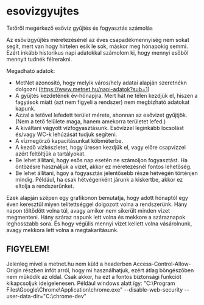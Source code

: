 # esovizgyujtes
Tetőről megérkező esővíz gyűjtés és fogyasztás számolás

Az esővízgyűjtés méretezésénél az éves csapadékmennyiség nem sokat segít, mert van hogy hirtelen esik le sok, máskor meg hónapokig semmi. Ezért inkább historikus napi adatokkal számolom ki, hogy mennyi esőből mennyit tudnék félrerakni.

Megadható adatok:
- MetNet azonosító, hogy melyik város/hely adatai alapján szeretnékn dolgozni (https://www.metnet.hu/napi-adatok?sub=1)
- A gyűjtés kezdetének év-hónapjra. Mert hát ne télen kezdjük el, hiszen a fagyások miatt (azt nem figyeli a rendszer) nem megbízható adatokat kapunk.
- Azzal a tetővel lefedett terület mérete, ahonnan az esővizet gyűjtjök. (Nem a tető felülete maga, hanem amekorra területet lefed.)
- A kiváltani vágyott vízfogyasztásunk. Esővízzel leginkább locsolást és/vagy WC-k lehúzását tudjuk segíteni.
- A vízmegörző kapacitásunkat köbméterbe.
- A kezdő vízkészletet, hogy üresen kezdjük el, vagy előre csapvízzel azért feltöltjük a tartályokat.
- Be lehet állítani, hogy esős nap esetén ne számoljon fogyasztást. Ha öntözésre használjuk a vizet, akkor ez méretezésnél fontos lehetőség.
- Be lehet állítani, hgoy a fogyasztás jelentősebb része hétvégén történjen mindig. Például, ha csak hétvégenként járunk a kiskertbe, akkor ez eltolja a rendszerünket.

Ezek alapján szépen egy grafikonon bemutatja, hogy adott hónaptól egy éven keresztül miyen telítettséggel dolgozott volna a rendszerünk. Hány napon töltődött volna túl, avagy amikor nem sikerült minden vizet megmenteni. Hány száraz napunk lett volna és mekkore a száraznapok leghosszabb sora. És hogy végülis mennyi vizet kellett volna vásárolnunk, avagy mekkora lett volna a megtakarításunk. 

## FIGYELEM!
Jelenleg mivel a metnet.hu nem küld a headerben Access-Control-Allow-Origin részben infót arról, hogy mi használhatjuk, ezért átlag böngészőben nem működik az oldal. Csak akkor, ha ezt a fontos biztonsági funkciót kikapcsoljuk ideigelenesen. Például windows alatt így:
"C:\Program Files\Google\Chrome\Application\chrome.exe" --disable-web-security --user-data-dir="C:\chrome-dev"

